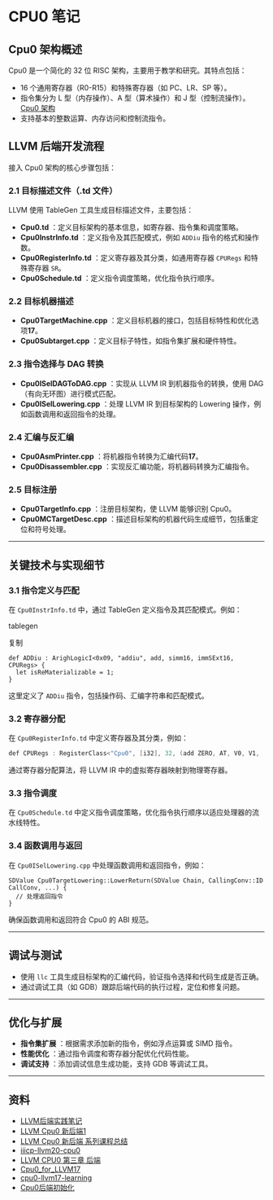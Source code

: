 # CPU0 笔记

## **Cpu0 架构概述**

Cpu0 是一个简化的 32 位 RISC 架构，主要用于教学和研究。其特点包括：

* 16 个通用寄存器（R0-R15）和特殊寄存器（如 PC、LR、SP 等）。
* 指令集分为 L 型（内存操作）、A 型（算术操作）和 J 型（控制流操作）。[Cpu0 架构](https://cpu0-llvm17-learning.readthedocs.io/en/latest/llvmstructure_zh.html)
* 支持基本的整数运算、内存访问和控制流指令。

## **LLVM 后端开发流程**

接入 Cpu0 架构的核心步骤包括：

### **2.1 目标描述文件（.td 文件）**

LLVM 使用 TableGen 工具生成目标描述文件，主要包括：

* **Cpu0.td** ：定义目标架构的基本信息，如寄存器、指令集和调度策略。
* **Cpu0InstrInfo.td** ：定义指令及其匹配模式，例如 `ADDiu` 指令的格式和操作数。
* **Cpu0RegisterInfo.td** ：定义寄存器及其分类，如通用寄存器 `CPURegs` 和特殊寄存器 `SR`。
* **Cpu0Schedule.td** ：定义指令调度策略，优化指令执行顺序。

### **2.2 目标机器描述**

* **Cpu0TargetMachine.cpp** ：定义目标机器的接口，包括目标特性和优化选项**17**。
* **Cpu0Subtarget.cpp** ：定义目标子特性，如指令集扩展和硬件特性。

### **2.3 指令选择与 DAG 转换**

* **Cpu0ISelDAGToDAG.cpp** ：实现从 LLVM IR 到机器指令的转换，使用 DAG（有向无环图）进行模式匹配。
* **Cpu0ISelLowering.cpp** ：处理 LLVM IR 到目标架构的 Lowering 操作，例如函数调用和返回指令的处理。

### **2.4 汇编与反汇编**

* **Cpu0AsmPrinter.cpp** ：将机器指令转换为汇编代码**17**。
* **Cpu0Disassembler.cpp** ：实现反汇编功能，将机器码转换为汇编指令。

### **2.5 目标注册**

* **Cpu0TargetInfo.cpp** ：注册目标架构，使 LLVM 能够识别 Cpu0。
* **Cpu0MCTargetDesc.cpp** ：描述目标架构的机器代码生成细节，包括重定位和符号处理。

---

## **关键技术与实现细节**

### **3.1 指令定义与匹配**

在 `Cpu0InstrInfo.td` 中，通过 TableGen 定义指令及其匹配模式。例如：

tablegen

复制

```
def ADDiu : ArighLogicI<0x09, "addiu", add, simm16, immSExt16, CPURegs> {
  let isReMaterializable = 1;
}
```

这里定义了 `ADDiu` 指令，包括操作码、汇编字符串和匹配模式。

### **3.2 寄存器分配**

在 `Cpu0RegisterInfo.td` 中定义寄存器及其分类，例如：

```cpp
def CPURegs : RegisterClass<"Cpu0", [i32], 32, (add ZERO, AT, V0, V1, ...)>;
```

通过寄存器分配算法，将 LLVM IR 中的虚拟寄存器映射到物理寄存器。

### **3.3 指令调度**

在 `Cpu0Schedule.td` 中定义指令调度策略，优化指令执行顺序以适应处理器的流水线特性。

### **3.4 函数调用与返回**

在 `Cpu0ISelLowering.cpp` 中处理函数调用和返回指令，例如：

```
SDValue Cpu0TargetLowering::LowerReturn(SDValue Chain, CallingConv::ID CallConv, ...) {
  // 处理返回指令
}
```

确保函数调用和返回符合 Cpu0 的 ABI 规范。

---

## **调试与测试**

* 使用 `llc` 工具生成目标架构的汇编代码，验证指令选择和代码生成是否正确。
* 通过调试工具（如 GDB）跟踪后端代码的执行过程，定位和修复问题。

---

## **优化与扩展**

* **指令集扩展** ：根据需求添加新的指令，例如浮点运算或 SIMD 指令。
* **性能优化** ：通过指令调度和寄存器分配优化代码性能。
* **调试支持** ：添加调试信息生成功能，支持 GDB 等调试工具。

---

## 资料

* [LLVM后端实践笔记](https://github.com/P2Tree/LLVM_for_cpu0/)
* [LLVM Cpu0 新后端1](https://blog.csdn.net/lml435035844/article/details/139251202)
* [LLVM Cpu0 新后端 系列课程总结](https://blog.csdn.net/lml435035844/article/details/139560889)
* [iiicp-llvm20-cpu0](https://github.com/iiicp/llvm-cpu0)
* [LLVM CPU0 第三章 后端](https://blog.csdn.net/jinweifu/article/details/98440047)
* [Cpu0_for_LLVM17](https://github.com/HLRJ/Cpu0_For_LLVM17/blob/main/README.md)
* [cpu0-llvm17-learning](https://github.com/Laity000/cpu0-llvm17-learning/blob/main/lbd/zh_CN_docs/llvmstructure_zh.rst)
* [Cpu0后端初始化](https://blog.csdn.net/qiusi0225/article/details/123198584)
